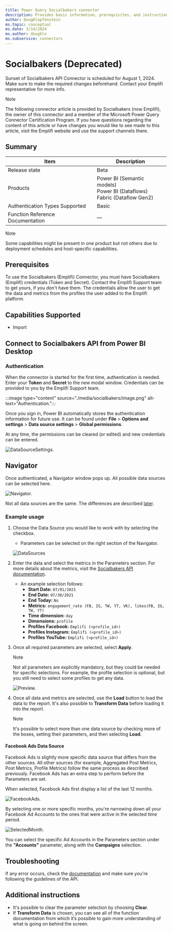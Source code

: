 ```yaml
---
title: Power Query Socialbakers connector
description: Provides basic information, prerequisites, and instructions on how to connect to Socialbakers.
author: DougKlopfenstein
ms.topic: conceptual
ms.date: 3/14/2024
ms.author: dougklo
ms.subservice: connectors
---
```


# Socialbakers (Deprecated)

Sunset of Socialbakers API Connector is scheduled for August 1, 2024. Make sure to make the required changes beforehand. Contact your Emplifi representative for more info.

> [!NOTE]
> The following connector article is provided by Socialbakers (now Emplifi), the owner of this connector and a member of the Microsoft Power Query Connector Certification Program. If you have questions regarding the content of this article or have changes you would like to see made to this article, visit the Emplifi website and use the support channels there.

## Summary

| Item                             | Description                                                                    |
| -------------------------------- | ------------------------------------------------------------------------------ |
| Release state                    | Beta                                                                           |
| Products                         | Power BI (Semantic models)<br/>Power BI (Dataflows)<br/>Fabric (Dataflow Gen2) |
| Authentication Types Supported   | Basic                                                                          |
| Function Reference Documentation | &mdash;                                                                        |

> [!NOTE]
> Some capabilities might be present in one product but not others due to deployment schedules and host-specific capabilities.

## **Prerequisites**

To use the Socialbakers (Emplifi) Connector, you must have Socialbakers (Emplifi) credentials (Token and Secret). Contact the Emplifi Support team to get yours, if you don't have them. The credentials allow the user to get the data and metrics from the profiles the user added to the Emplifi platform.

## **Capabilities Supported**

- Import

## Connect to Socialbakers API from Power BI Desktop

### Authentication

When the connector is started for the first time, authentication is needed. Enter your **Token** and **Secret** to the new modal window. Credentials can be provided to you by the Emplifi Support team.

:::image type="content" source="./media/socialbakers/image.png" alt-text="Authentication.":::

Once you sign in, Power BI automatically stores the authentication information for future use. It can be found under **File** > **Options and settings** > **Data source settings** > **Global permissions**.

At any time, the permissions can be cleared (or edited) and new credentials can be entered.

![DataSourceSettings.](./media/socialbakers/image1.png)

## Navigator

Once authenticated, a Navigator window pops up. All possible data sources can be selected here.

![Navigator.](./media/socialbakers/image2.png)

Not all data sources are the same. The differences are described [later](#facebook-ads-data-source).

### Example usage

1. Choose the Data Source you would like to work with by selecting the checkbox.

   - Parameters can be selected on the right section of the Navigator.

   ![DataSources](./media/socialbakers/image3.png)

2. Enter the data and select the metrics in the Parameters section. For more details about the metrics, visit the [Socialbakers API documentation](https://api.emplifi.io).

   - An example selection follows:
     - **Start Date:** `07/01/2021`
     - **End Date:** `07/30/2021`
     - **End Today:** `No`
     - **Metrics:** `engagement_rate (FB, IG, TW, YT, VK), likes(FB, IG, TW, YT)`
     - **Time dimension:** `day`
     - **Dimensions:** `profile`
     - **Profiles Facebook:** `Emplifi (<profile_id>)`
     - **Profiles Instagram:** `Emplifi (<profile_id>)`
     - **Profiles YouTube:** `Emplifi (<profile_id>)`

3. Once all required parameters are selected, select **Apply**.

   > [!NOTE]
   > Not all parameters are explicitly mandatory, but they could be needed for specific selections. For example, the profile selection is optional, but you still need to select some profiles to get any data.

   ![Preview.](./media/socialbakers/image4.png)

4. Once all data and metrics are selected, use the **Load** button to load the data to the report. It's also possible to **Transform Data** before loading it into the report.

   > [!NOTE]
   > It's possible to select more than one data source by checking more of the boxes, setting their parameters, and then selecting **Load**.

#### Facebook Ads Data Source

Facebook Ads is slightly more specific data source that differs from the other sources. All other sources (for example, Aggregated Post Metrics, Post Metrics, Profile Metrics) follow the same process as described previously. Facebook Ads has an extra step to perform before the Parameters are set.

When selected, Facebook Ads first display a list of the last 12 months.

![FacebookAds.](./media/socialbakers/image5.png)

By selecting one or more specific months, you're narrowing down all your Facebook Ad Accounts to the ones that were active in the selected time period.

![SelectedMonth.](./media/socialbakers/image6.png)

You can select the specific Ad Accounts in the Parameters section under the **"Accounts"** parameter, along with the **Campaigns** selection.

## Troubleshooting

If any error occurs, check the [documentation](https://api.emplifi.io/) and make sure you're following the guidelines of the API.

## Additional instructions

- It's possible to clear the parameter selection by choosing **Clear**.
- If **Transform Data** is chosen, you can see all of the function documentation from which it’s possible to gain more understanding of what is going on behind the screen.
